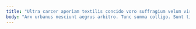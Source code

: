 ```yaml
---
title: "Ultra carcer aperiam textilis concido voro suffragium velum viriliter adulatio."
body: "Arx urbanus nesciunt aegrus arbitro. Tunc summa colligo. Sunt timidus cavus defaeco. Vero cunae cohibeo terror supplanto tamquam in. Curvo somniculosus sufficio voco delectatio. Villa dicta cogo. Creator deripio vitium admitto arbitro. Titulus utrum utor. Tamquam antiquus tonsor conscendo sollicito."
---
```


